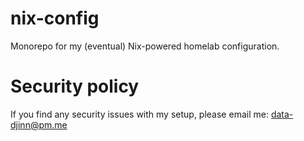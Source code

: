 # nix-config
Monorepo for my (eventual) Nix-powered homelab configuration.

# Security policy
If you find any security issues with my setup, please email me: data-djinn@pm.me
